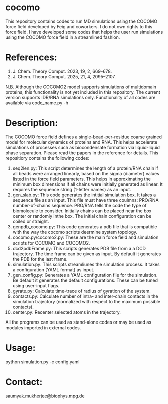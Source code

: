 # cocomo
This repository contains codes to run MD simulations using the COCOMO force field developed by Feig and coworkers. 
I do not own rights to this force field. I have developed some codes that helps the user run simulations using the COCOMO force field in a streamlined fashion.

# References: 
1) J. Chem. Theory Comput. 2023, 19, 2, 669–678.
2) J. Chem. Theory Comput. 2025, 21, 4, 2095–2107.

N.B. Although the COCOMO2 model supports simulations of multidomain proteins, this functionality is not yet included in this repository. The current version supports IDR/RNA simulations only.
Functionality of all codes are available via code_name.py -h

# Description:
The COCOMO force field defines a single-bead-per-residue coarse grained model for molecular dynamics of proteins and RNA. This helps accelerate simulations of processes such as biocondensate formation via liquid-liquid phase separation. Please read the papers in the reference for details.
This repositiory contains the following codes:

1. seq2len.py: This script determines the length of a protein/RNA chain if all beads were arranged linearly, based on the sigma (diameter) values listed in the force field parameters. This helps in approximating the minimum box dimensions if all chains were initially generated as linear. It requires the sequence string (1-letter names) as an input.
2. gen_slab.py: This code generates the intitial simulation box. It takes a sequence file as an input. This file must have three coulmns: PRO/RNA number-of-chains sequence. PRO/RNA tells the code the type of biomolecule to consider. Initially chains can be placed near the box center or randomly inthe box. The initial chain configuration can be coiled or straight.
3. genpdb_cocomo.py: This code generates a pdb file that is compatible with the way the cocomo scripts deermine system topology. 
4. cocomo.py/cocomo2.py: These are the main force field and simulation scripts for COCOMO and COCOMO2. 
5. dcd2pdbFrame.py: This scripts generates PDB file from a a DCD trajectory. The time frame can be given as input. By default it generates the PDB for the last frame.
6. simulation.py: This scripts streamliunes the simulation process. It takes a configuration (YAML format) as input.
7. gen_config.py: Generates a YAML configuration file for the simulation. Be default it generates the default configurations. These can be tuned using user-input flags.
8. gyrate.py: Calculate time-trace of radius of gyration of the system.
9. contacts.py: Calculate number of intra- and inter-chain contacts in the simulation trajectory (normalized with respect to the maximum possible contacts).
10. center.py: Recenter selected atoms in the trajectory.

All the programs can be used as stand-alone codes or may be used as modules imported in external codes.

# Usage:
python simulation.py -c config.yaml

# Contact: 
saumyak.mukherjee@biophys.mpg.de
